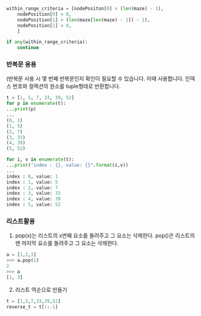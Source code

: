 
```python

within_range_criteria = [nodePositon[0] > (len(maze) - 1),
	nodePosition[0] < 0,
	nodePosition[1] > (len(maze[len(maze) - 1]) - 1),
	nodePosition[1] < 0,
	]

if any(within_range_criteria):
	continue
```
### 반복문 응용 
(반복문 사용 시 몇 번째 반복문인지 확인이 필요할 수 있습니다. 이때 사용합니다.
인덱스 번호와 컬렉션의 원소를 tuple형태로 반환합니다.
```python
t = [1, 5, 7, 33, 39, 52]
for p in enumerate(t):
...print(p)
... 
(0, 1)
(1, 5)
(2, 7)
(3, 33)
(4, 39)
(5, 52)

for i, v in enumerate(t):
...print("index : {}, value: {}".format(i,v))
... 
index : 0, value: 1
index : 1, value: 5
index : 2, value: 7
index : 3, value: 33
index : 4, value: 39
index : 5, value: 52
```

### 리스트활용
1. pop(x)는 리스트의 x번째 요소를 돌려주고 그 요소는 삭제한다. pop()은 리스트의 맨 마지막 요소를 돌려주고 그 요소는 삭제한다.
```python
a = [1,2,3]
>>> a.pop(1)
2
>>> a
[1, 3]
```
2. 리스트 역순으로 만들기
```python
t = [1,5,7,33,39,52]
reverse_t = t[::-1]
```
